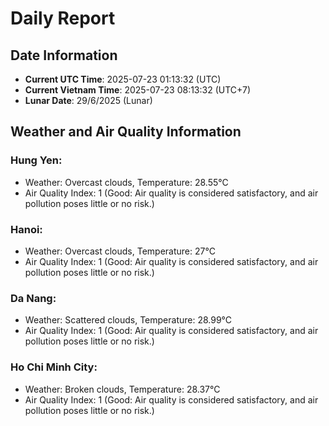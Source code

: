 # Daily Report
## Date Information
- **Current UTC Time**: 2025-07-23 01:13:32 (UTC)
- **Current Vietnam Time**: 2025-07-23 08:13:32 (UTC+7)
- **Lunar Date**: 29/6/2025 (Lunar)

## Weather and Air Quality Information

### Hung Yen:
- Weather: Overcast clouds, Temperature: 28.55°C
- Air Quality Index: 1 (Good: Air quality is considered satisfactory, and air pollution poses little or no risk.)

### Hanoi:
- Weather: Overcast clouds, Temperature: 27°C
- Air Quality Index: 1 (Good: Air quality is considered satisfactory, and air pollution poses little or no risk.)

### Da Nang:
- Weather: Scattered clouds, Temperature: 28.99°C
- Air Quality Index: 1 (Good: Air quality is considered satisfactory, and air pollution poses little or no risk.)

### Ho Chi Minh City:
- Weather: Broken clouds, Temperature: 28.37°C
- Air Quality Index: 1 (Good: Air quality is considered satisfactory, and air pollution poses little or no risk.)
